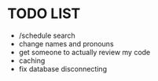 # TODO LIST
* /schedule search
* change names and pronouns
* get someone to actually review my code
* caching
* fix database disconnecting



